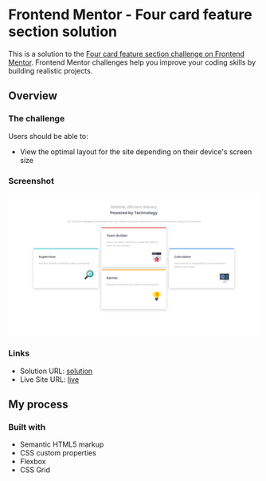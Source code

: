 # Frontend Mentor - Four card feature section solution

This is a solution to the [Four card feature section challenge on Frontend Mentor](https://www.frontendmentor.io/challenges/four-card-feature-section-weK1eFYK). Frontend Mentor challenges help you improve your coding skills by building realistic projects. 



## Overview

### The challenge

Users should be able to:

- View the optimal layout for the site depending on their device's screen size

### Screenshot

![](./images/2022-08-01%20(2).png)


### Links

- Solution URL: [solution](https://github.com/ramakrishnagarlapati/four-card-feature-section)
- Live Site URL: [live](https://ramakrishnagarlapati.github.io/four-card-feature-section/)

## My process

### Built with

- Semantic HTML5 markup
- CSS custom properties
- Flexbox
- CSS Grid


